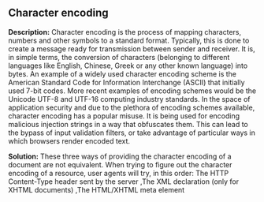 
Character encoding
-------

**Description:**
Character encoding is the process of mapping characters, numbers and other symbols to a standard format. Typically, this is done to create a message ready for transmission between sender and receiver. It is, in simple terms, the conversion of characters (belonging to different languages like English, Chinese, Greek or any other known language) into bytes. An example of a widely used character encoding scheme is the American Standard Code for Information Interchange (ASCII) that initially used 7-bit codes. More recent examples of encoding schemes would be the Unicode UTF-8 and UTF-16 computing industry standards. In the space of application security and due to the plethora of encoding schemes available, character encoding has a popular misuse. It is being used for encoding malicious injection strings in a way that obfuscates them. This can lead to the bypass of input validation filters, or take advantage of particular ways in which browsers render encoded text.


**Solution:**
These three ways of providing the character encoding of a document are not equivalent. When trying to figure out the character encoding of a resource, user agents will try, in this order: The HTTP Content-Type header sent by the server ,The XML declaration (only for XHTML documents) ,The HTML/XHTML meta element

	